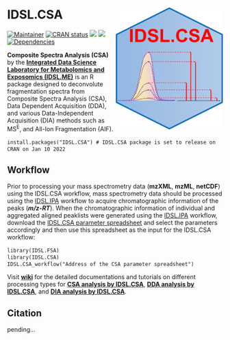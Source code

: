 # IDSL.CSA <img src='CSA_educational_files/Figures/IDSL.CSA-logo.PNG' width="250px" align="right" />

<!-- badges: start -->
[![Maintainer](https://img.shields.io/badge/maintainer-Sadjad_Fakouri_Baygi-blue)](https://github.com/sajfb)
[![CRAN status](https://www.r-pkg.org/badges/version/IDSL.CSA)](https://cran.r-project.org/package=IDSL.CSA)
![](http://cranlogs.r-pkg.org/badges/IDSL.CSA?color=orange)
![](http://cranlogs.r-pkg.org/badges/grand-total/IDSL.CSA?color=brightgreen)
[![Dependencies](https://tinyverse.netlify.com/badge/IDSL.CSA)](https://cran.r-project.org/package=IDSL.CSA)
<!-- badges: end -->

**Composite Spectra Analysis (CSA)** by the [**Integrated Data Science Laboratory for Metabolomics and Exposomics (IDSL.ME)**](https://www.idsl.me/) is an R package designed to deconvolute fragmentation spectra from Composite Spectra Analysis (CSA), Data Dependent Acquisition (DDA), and various Data-Independent Acquisition (DIA) methods such as MS<sup>E</sup>, and All-Ion Fragmentation (AIF).

	install.packages("IDSL.CSA") # IDSL.CSA package is set to release on CRAN on Jan 10 2022

## Workflow
Prior to processing your mass spectrometry data (**mzXML**, **mzML**, **netCDF**) using the IDSL.CSA workflow, mass spectrometry data should be processed using the [IDSL.IPA](https://github.com/idslme/IDSL.IPA) workflow to acquire chromatographic information of the peaks (***m/z-RT***). When the chromatographic information of individual and aggregated aligned peaklists were generated using the [IDSL.IPA](https://github.com/idslme/IDSL.IPA) workflow, download the [IDSL.CSA parameter spreadsheet](https://raw.githubusercontent.com/idslme/IDSL.CSA/main/CSA_parameters.xlsx) and select the parameters accordingly and then use this spreadsheet as the input for the IDSL.CSA workflow:

	library(IDSL.FSA)
	library(IDSL.CSA)
	IDSL.CSA_workflow("Address of the CSA parameter spreadsheet")

Visit [**wiki**](https://github.com/idslme/IDSL.CSA/wiki) for the detailed documentations and tutorials on different processing types for [**CSA analysis by IDSL.CSA**](https://github.com/idslme/IDSL.CSA/wiki/CSA-analysis-by-IDSL.CSA), [**DDA analysis by IDSL.CSA**](https://github.com/idslme/IDSL.CSA/wiki/DDA-analysis-by-IDSL.CSA), and [**DIA analysis by IDSL.CSA**](https://github.com/idslme/IDSL.CSA/wiki/DIA-analysis-by-IDSL.CSA).

## Citation

pending...